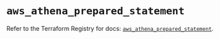 # `aws_athena_prepared_statement`

Refer to the Terraform Registry for docs: [`aws_athena_prepared_statement`](https://registry.terraform.io/providers/hashicorp/aws/5.54.1/docs/resources/athena_prepared_statement).
